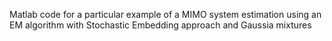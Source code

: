 Matlab code for a particular example of a MIMO system estimation using an EM algorithm with Stochastic Embedding approach and Gaussia mixtures

